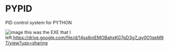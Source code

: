 # PYPID
PID control system for PYTHON

![image](https://github.com/user-attachments/assets/1adf0287-5165-4d9f-b869-0261ccad03e8)
this was the EXE that I left.https://drive.google.com/file/d/14ss6niEMOBahxKG7pD3g7_qy0O1qeM9T/view?usp=sharing
